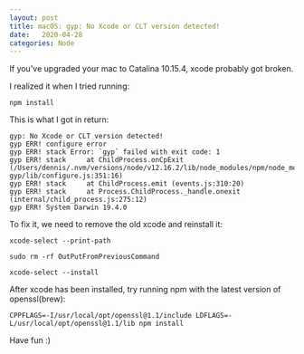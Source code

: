 ```yaml
---
layout: post
title: macOS: gyp: No Xcode or CLT version detected!
date:   2020-04-28
categories: Node
---
```


If you've upgraded your mac to Catalina 10.15.4, xcode probably got broken. 

I realized it when I tried running:

```
npm install
```

This is what I got in return:

```
gyp: No Xcode or CLT version detected!
gyp ERR! configure error 
gyp ERR! stack Error: `gyp` failed with exit code: 1
gyp ERR! stack     at ChildProcess.onCpExit (/Users/dennis/.nvm/versions/node/v12.16.2/lib/node_modules/npm/node_modules/node-gyp/lib/configure.js:351:16)
gyp ERR! stack     at ChildProcess.emit (events.js:310:20)
gyp ERR! stack     at Process.ChildProcess._handle.onexit (internal/child_process.js:275:12)
gyp ERR! System Darwin 19.4.0

```

To fix it, we need to remove the old xcode and reinstall it:

```
xcode-select --print-path

sudo rm -rf OutPutFromPreviousCommand

xcode-select --install
```

After xcode has been installed, try running npm with the latest version of openssl(brew):

```
CPPFLAGS=-I/usr/local/opt/openssl@1.1/include LDFLAGS=-L/usr/local/opt/openssl@1.1/lib npm install
```

Have fun :)

